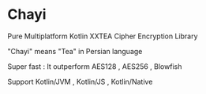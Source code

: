 # Chayi
Pure Multiplatform Kotlin XXTEA Cipher Encryption Library

"Chayi" means "Tea" in Persian language

Super fast : It outperform AES128 , AES256 , Blowfish

Support Kotlin/JVM , Kotlin/JS , Kotlin/Native
